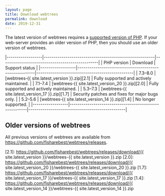 ```yaml
---
layout: page
title: Download webtrees
permalink: download
date: 2019-12-31
---
```


The latest version of webtrees requires a [supported version of PHP][PHP].
If your web-server provides an older version of PHP, then you should use an older version of webtrees.

|------------------|--------------------------------------------------------|-------------------------------------------------|
| PHP&nbsp;version | Download                                               | Support status                                  |
|------------------|--------------------------------------------------------|-------------------------------------------------|
| 7.3–8.0          | [webtrees&#8209;{{ site.latest_version }}.zip][2.1]    | Fully supported and actively maintained.        |
| 7.1–7.4          | [webtrees&#8209;{{ site.latest_version_20 }}.zip][2.0] | Fully supported and actively maintained.        |
| 5.3–7.3          | [webtrees&#8209;{{ site.latest_version_17 }}.zip][1.7] | Security patches and fixes for major bugs only. |
| 5.2–5.6          | [webtrees&#8209;{{ site.latest_version_14 }}.zip][1.4] | No longer supported.                            |
|------------------|--------------------------------------------------------|-------------------------------------------------|

## Older versions of webtrees

All previous versions of webtrees are available from <https://github.com/fisharebest/webtrees/releases>.

[PHP]: https://secure.php.net/supported-versions.php
[2.1]: https://github.com/fisharebest/webtrees/releases/download/{{ site.latest_version }}/webtrees-{{ site.latest_version }}.zip
[2.0]: https://github.com/fisharebest/webtrees/releases/download/{{ site.latest_version_20 }}/webtrees-{{ site.latest_version_20 }}.zip
[1.7]: https://github.com/fisharebest/webtrees/releases/download/{{ site.latest_version_17 }}/webtrees-{{ site.latest_version_17 }}.zip
[1.4]: https://github.com/fisharebest/webtrees/releases/download/{{ site.latest_version_14 }}/webtrees-{{ site.latest_version_14 }}.zip
